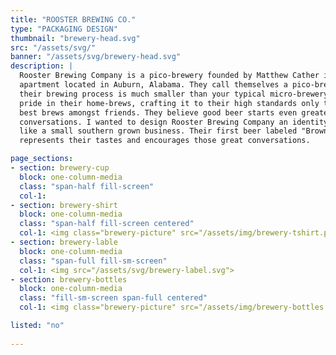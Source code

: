 ```yaml
---
title: "ROOSTER BREWING CO."
type: "PACKAGING DESIGN"
thumbnail: "brewery-head.svg"
src: "/assets/svg/"
banner: "/assets/svg/brewery-head.svg"
description: |
  Rooster Brewing Company is a pico-brewery founded by Matthew Cather in his small
  apartment located in Auburn, Alabama. They call themselves a pico-brewer because
  their brewing process is much smaller than your typical micro-brewery. They take
  pride in their home-brews, crafting it to their high standards only to share the
  best brews amongst friends. They believe good beer starts even greater
  conversations. I wanted to design Rooster Brewing Company an identity that feels
  like a small southern grown business. Their first beer labeled "Brown Ale"
  represents their tastes and encourages those great conversations.

page_sections:
- section: brewery-cup
  block: one-column-media
  class: "span-half fill-screen"
  col-1:
- section: brewery-shirt
  block: one-column-media
  class: "span-half fill-screen centered"
  col-1: <img class="brewery-picture" src="/assets/img/brewery-tshirt.png">
- section: brewery-lable
  block: one-column-media
  class: "span-full fill-sm-screen"
  col-1: <img src="/assets/svg/brewery-label.svg">
- section: brewery-bottles
  block: one-column-media
  class: "fill-sm-screen span-full centered"
  col-1: <img class="brewery-picture" src="/assets/img/brewery-bottles.jpg">

listed: "no"
  
---
```

